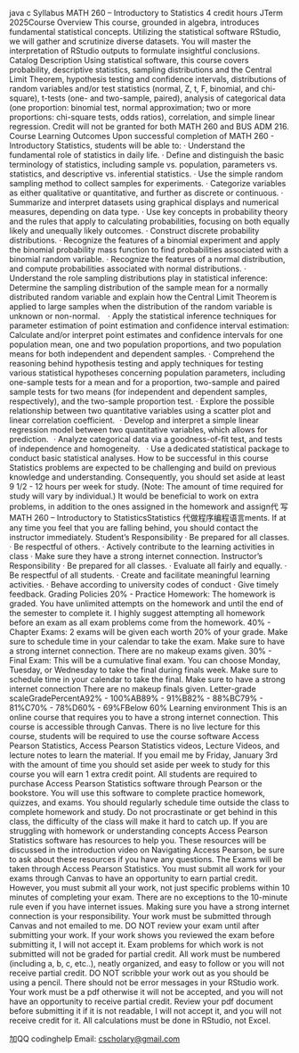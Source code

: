 java c Syllabus MATH 260 – Introductory to Statistics 4 credit hours JTerm 2025Course Overview This course, grounded in algebra, introduces fundamental statistical concepts. Utilizing the statistical software RStudio, we will gather and scrutinize diverse datasets. You will master the interpretation of RStudio outputs to formulate insightful conclusions. Catalog Description Using statistical software, this course covers probability, descriptive statistics, sampling distributions and the Central Limit Theorem, hypothesis testing and confidence intervals, distributions of random variables and/or test statistics (normal, Z, t, F, binomial, and chi-square), t-tests (one- and two-sample, paired), analysis of categorical data (one proportion: binomial test, normal approximation; two or more proportions: chi-square tests, odds ratios), correlation, and simple linear regression. Credit will not be granted for both MATH 260 and BUS ADM 216. Course Learning Outcomes Upon successful completion of MATH 260 - Introductory Statistics, students will be able to:
· Understand the fundamental role of statistics in daily life.
· Define and distinguish the basic terminology of statistics, including sample vs. population, parameters vs. statistics, and descriptive vs. inferential statistics.
· Use the simple random sampling method to collect samples for experiments.
· Categorize variables as either qualitative or quantitative, and further as discrete or continuous.
· Summarize and interpret datasets using graphical displays and numerical measures, depending on data type.
· Use key concepts in probability theory and the rules that apply to calculating probabilities, focusing on both equally likely and unequally likely outcomes.
· Construct discrete probability distributions.
· Recognize the features of a binomial experiment and apply the binomial probability mass function to find probabilities associated with a binomial random variable.
· Recognize the features of a normal distribution, and compute probabilities associated with normal distributions.
· Understand the role sampling distributions play in statistical inference: Determine the sampling distribution of the sample mean for a normally distributed random variable and explain how the Central Limit Theorem is applied to large samples when the distribution of the random variable is unknown or non-normal.    
· Apply the statistical inference techniques for parameter estimation of point estimation and confidence interval estimation: Calculate and/or interpret point estimates and confidence intervals for one population mean, one and two population proportions, and two population means for both independent and dependent samples.
· Comprehend the reasoning behind hypothesis testing and apply techniques for testing various statistical hypotheses concerning population parameters, including one-sample tests for a mean and for a proportion, two-sample and paired sample tests for two means (for independent and dependent samples, respectively), and the two-sample proportion test.
· Explore the possible relationship between two quantitative variables using a scatter plot and linear correlation coefficient.  
· Develop and interpret a simple linear regression model between two quantitative variables, which allows for prediction.  
· Analyze categorical data via a goodness-of-fit test, and tests of independence and homogeneity.   
· Use a dedicated statistical package to conduct basic statistical analyses. How to be successful in this course Statistics problems are expected to be challenging and build on previous knowledge and understanding. Consequently, you should set aside at least 9 1/2 - 12 hours per week for study. (Note: The amount of time required for study will vary by individual.) It would be beneficial to work on extra problems, in addition to the ones assigned in the homework and assign代 写MATH 260 – Introductory to StatisticsStatistics 代做程序编程语言ments. If at any time you feel that you are falling behind, you should contact the instructor immediately. Student’s Responsibility · Be prepared for all classes. · Be respectful of others. · Actively contribute to the learning activities in class · Make sure they have a strong internet connection. Instructor’s Responsibility · Be prepared for all classes. · Evaluate all fairly and equally. · Be respectful of all students. · Create and facilitate meaningful learning activities. · Behave according to university codes of conduct · Give timely feedback. Grading Policies 20% - Practice Homework: The homework is graded. You have unlimited attempts on the homework and until the end of the semester to complete it. I highly suggest attempting all homework before an exam as all exam problems come from the homework.
40% - Chapter Exams: 2 exams will be given each worth 20% of your grade. Make sure to schedule time in your calendar to take the exam. Make sure to have a strong internet connection. There are no makeup exams given. 30% - Final Exam: This will be a cumulative final exam. You can choose Monday, Tuesday, or Wednesday to take the final during finals week. Make sure to schedule time in your calendar to take the final. Make sure to have a strong internet connection There are no makeup finals given. Letter-grade scaleGradePercentA92% - 100%AB89% - 91%B82% - 88%BC79% - 81%C70% - 78%D60% - 69%FBelow 60% Learning environment This is an online course that requires you to have a strong internet connection. This course is accessible through Canvas. There is no live lecture for this course, students will be required to use the course software Access Pearson Statistics, Access Pearson Statistics videos, Lecture Videos, and lecture notes to learn the material. If you email me by Friday, January 3rd with the amount of time you should set aside per week to study for this course you will earn 1 extra credit point. All students are required to purchase Access Pearson Statistics software through Pearson or the bookstore. You will use this software to complete practice homework, quizzes, and exams.
You should regularly schedule time outside the class to complete homework and study. Do not procrastinate or get behind in this class, the difficulty of the class will make it hard to catch up. If you are struggling with homework or understanding concepts Access Pearson Statistics software has resources to help you. These resources will be discussed in the introduction video on Navigating Access Pearson, be sure to ask about these resources if you have any questions. The Exams will be taken through Access Pearson Statistics. You must submit all work for your exams through Canvas to have an opportunity to earn partial credit. However, you must submit all your work, not just specific problems within 10 minutes of completing your exam. There are no exceptions to the 10-minute rule even if you have internet issues. Making sure you have a strong internet connection is your responsibility. Your work must be submitted through Canvas and not emailed to me. DO NOT review your exam until after submitting your work. If your work shows you reviewed the exam before submitting it, I will not accept it. Exam problems for which work is not submitted will not be graded for partial credit. All work must be numbered (including a, b, c, etc..), neatly organized, and easy to follow or you will not receive partial credit. DO NOT scribble your work out as you should be using a pencil. There should not be error messages in your RStudio work. Your work must be a pdf otherwise it will not be accepted, and you will not have an opportunity to receive partial credit. Review your pdf document before submitting it if it is not readable, I will not accept it, and you will not receive credit for it. All calculations must be done in RStudio, not Excel.

加QQ codinghelp Email: cscholary@gmail.com

